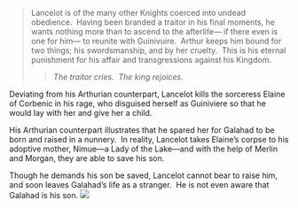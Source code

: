 > Lancelot is of the many other Knights coerced into undead obedience.  Having been branded a traitor in his final moments, he wants nothing more than to ascend to the afterlife— if there even is one for him— to reunite with Guinivuire.  Arthur keeps him bound for two things; his swordsmanship, and by her cruelty.  This is his eternal punishment for his affair and transgressions against his Kingdom.
> 
> >*The traitor cries.  The king rejoices*.

Deviating from his Arthurian counterpart, Lancelot kills the sorceress Elaine of Corbenic in his rage, who disguised herself as Guiniviere so that he would lay with her and give her a child.

His Arthurian counterpart illustrates that he spared her for Galahad to be born and raised in a nunnery.  In reality, Lancelot takes Elaine’s corpse to his adoptive mother, Nimue—a Lady of the Lake—and with the help of Merlin and Morgan, they are able to save his son.

Though he demands his son be saved, Lancelot cannot bear to raise him, and soon leaves Galahad’s life as a stranger.  He is not even aware that Galahad is his son.
![](https://lh6.googleusercontent.com/0fORZcN_fGTWlSY0RYZblNJfG3qgfTyojaNMOz61CZhgaDDU_go5sqIK79E_wcvyz8V1z3F3xkbV5VPsMaEESXZeriSNGznxxniy2XOiK6AS41HWynu0tW-BgPzgqL2VI23UIgUB0I5PZu3X9DXty1iKZQirqJnTbIhosV1LDyUaDxzsZcbvo0v3TPlpgg)

